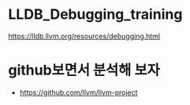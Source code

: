 # LLDB_Debugging_training
https://lldb.llvm.org/resources/debugging.html

# github보면서 분석해 보자
- https://github.com/llvm/llvm-project
